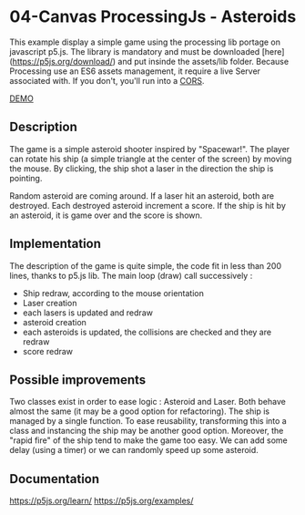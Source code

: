 # 04-Canvas ProcessingJs - Asteroids

This example display a simple game using the processing lib portage on javascript p5.js. The library is mandatory and must be downloaded [here] (https://p5js.org/download/) and put insinde the assets/lib folder. Because Processing use an ES6 assets management, it require a live Server associated with. If you don't, you'll run into a [CORS](https://developer.mozilla.org/en-US/docs/Web/Security/Same-origin_policy).

[DEMO](http://les-planetes2kentin.fr/otherProject/CanvasAsteroid/index.html)

## Description

The game is a simple asteroid shooter inspired by "Spacewar!". The player can rotate his ship (a simple triangle at the center of the screen) by moving the mouse. By clicking, the ship shot a laser in the direction the ship is pointing.

Random asteroid are coming around. If a laser hit an asteroid, both are destroyed. Each destroyed asteroid increment a score.  If the ship is hit by an asteroid, it is game over and the score is shown.

## Implementation
The description of the game is quite simple, the code fit in less than 200 lines, thanks to p5.js lib. The main loop (draw) call successively : 
- Ship redraw, according to the mouse orientation
- Laser creation
- each lasers is updated and redraw
- asteroid creation
- each asteroids is updated, the collisions are checked and they are redraw
- score redraw

## Possible improvements

Two classes exist in order to ease logic : Asteroid and Laser. Both behave almost the same (it may be a good option for refactoring). The ship is managed by a single function. To ease reusability, transforming this into a class and instancing the ship may be another good option.
Moreover, the "rapid fire" of the ship tend to make the game too easy. We can add some delay (using a timer) or we can randomly speed up some asteroid.

## Documentation
https://p5js.org/learn/
https://p5js.org/examples/

